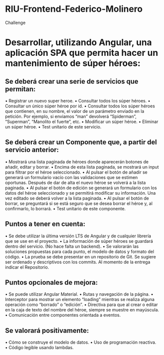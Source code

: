 # RIU-Frontend-Federico-Molinero
Challenge

# Desarrollar, utilizando Angular, una aplicación SPA que permita hacer un mantenimiento de súper héroes: 

## Se deberá crear una serie de servicios que permitan:
• Registrar un nuevo super heroe.
• Consultar todos los súper héroes.
• Consultar un único súper héroe por id.
• Consultar todos los súper héroes que contienen, en su nombre, el valor de un parámetro enviado en la petición. 
Por ejemplo, si enviamos “man” devolverá “Spiderman”, “Superman”, “Manolito el fuerte”, etc.
• Modificar un súper héroe.
• Eliminar un súper héroe.
• Test unitario de este servicio. 

## Se deberá crear un Componente que, a partir del servicio anterior:
• Mostrará una lista paginada de héroes donde aparecerán botones de añadir,
editar y borrar.
• Encima de esta lista paginada, se mostrará un input para filtrar por el héroe
seleccionado.
• Al pulsar el botón de añadir se generará un formulario vacío con las
validaciones que se estimen oportunas. Después de dar de alta el nuevo
héroe se volverá a la lista paginada.
• Al pulsar el botón de edición se generará un formulario con los datos del
héroe seleccionado y se permitirá modificar su información. Una vez editado
se deberá volver a la lista paginada.
• Al pulsar el botón de borrar, se preguntará si se está seguro que se desea
borrar el héroe y, al confirmarlo, lo borrará.
• Test unitario de este componente. 


## Puntos a tener en cuenta: 
• Se debe utilizar la última versión LTS de Angular y de cualquier librería que se use en el
proyecto. 
• La información de súper héroes se guardará dentro del servicio. (No hace falta un backend).
• Se valorarán las soluciones propuestas para cada punto, el modelo de datos y formato del código.
• La prueba se debe presentar en un repositorio de Git. Se sugiere ser ordenado
y descriptivos con los commits. Al momento de la entrega indicar el Repositorio.

## Puntos opcionales de mejora: 
• Se puede utilizar Angular Material.
• Rutas y navegación de la página.
• Interceptor para mostrar un elemento “loading” mientras se realiza alguna operación como “borrado” o “edición”.
• Directiva para que al crear o editar en la caja de texto del nombre del héroe, siempre se muestre en mayúscula.
• Comunicación entre componentes orientada a eventos.

## Se valorará positivamente: 
• Cómo se construye el modelo de datos.
• Uso de programación reactiva.
• Código legible usando lambdas.